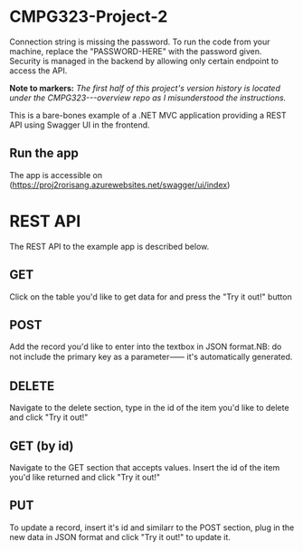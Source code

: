 # CMPG323-Project-2
Connection string is missing the password. To run the code from your machine, replace the "PASSWORD-HERE" with the password given.
Security is managed in the backend by allowing only certain endpoint to access the API.

**Note to markers:**
*The first half of this project's version history is located under the CMPG323---overview repo as I misunderstood the instructions.*


This is a bare-bones example of a .NET MVC application providing a REST
API using Swagger UI in the frontend.

## Run the app
The app is accessible on (https://proj2rorisang.azurewebsites.net/swagger/ui/index)

# REST API

The REST API to the example app is described below.

## GET
Click on the table you'd like to get data for and press the "Try it out!" button

## POST
Add the record you'd like to enter into the textbox in JSON format.NB: do not include the primary key as a parameter⸺ it's automatically generated.

## DELETE
Navigate to the delete section, type in the id of the item you'd like to delete and click "Try it out!"

## GET (by id)
Navigate to the GET section that accepts values. Insert the id of the item you'd like returned and click "Try it out!"

## PUT
To update a record, insert it's id and similarr to the POST section, plug in the new data in JSON format and click "Try it out!" to update it.
